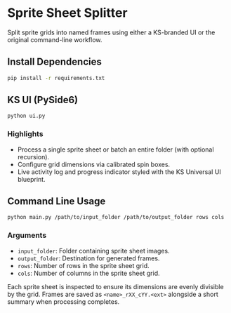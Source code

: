 # Sprite Sheet Splitter

Split sprite grids into named frames using either a KS-branded UI or the original command-line workflow.

## Install Dependencies

```bash
pip install -r requirements.txt
```

## KS UI (PySide6)

```bash
python ui.py
```

### Highlights
- Process a single sprite sheet or batch an entire folder (with optional recursion).
- Configure grid dimensions via calibrated spin boxes.
- Live activity log and progress indicator styled with the KS Universal UI blueprint.

## Command Line Usage

```bash
python main.py /path/to/input_folder /path/to/output_folder rows cols
```

### Arguments

- `input_folder`: Folder containing sprite sheet images.
- `output_folder`: Destination for generated frames.
- `rows`: Number of rows in the sprite sheet grid.
- `cols`: Number of columns in the sprite sheet grid.

Each sprite sheet is inspected to ensure its dimensions are evenly divisible by the grid. Frames are saved as `<name>_rXX_cYY.<ext>` alongside a short summary when processing completes.
